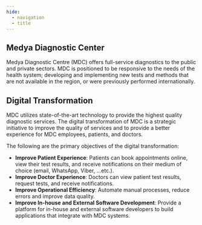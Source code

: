 ```yaml
---
hide:
  - navigation
  - title
---
```


## Medya Diagnostic Center

Medya Diagnostic Centre (MDC) offers full-service diagnostics to the public and private sectors. MDC is positioned to be responsive to the needs of the health system; developing and implementing new tests and methods that are not available in the region, or were previously performed internationally. 

## Digital Transformation
MDC utilizes state-of-the-art technology to provide the highest quality diagnostic services. 
The digital transformation of MDC is a strategic initiative to improve the quality of services and to provide a better experience for MDC employees, patients, and doctors.

The following are the primary objectives of the digital transformation:

 - **Improve Patient Experience**: Patients can book appointments online, view their test results, and receive notifications on their medium of choice (email, WhatsApp, Viber, ...etc.).
 - **Improve Doctor Experience**: Doctors can view patient test results, request tests, and receive notifications.
 - **Improve Operational Efficiency**: Automate manual processes, reduce errors and improve data quality.
 - **Improve In-house and External Software Development**: Provide a platform for in-house and external software developers to build applications that integrate with MDC systems.
